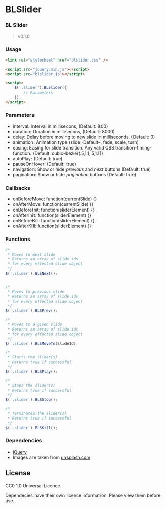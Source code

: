 BLSlider
=========================


### BL Slider ###
>v0.1.0

### Usage
```html
<link rel="stylesheet" href="blslider.css" />

<script src="jquery.min.js"></script>
<script src="blslider.js"></script>

<script>
    $('.slider').BLSlider({
        // Parameters
    });
</script>
```

### Parameters
* interval: Interval in millisecons, (Default: 800)
* duration: Duration in millisecons, (Default: 8000)
* delay: Delay before moving to new slide in milliseconds, (Default: 0)
* animation: Animation type (slide -Default-, fade, scale, turn)
* easing: Easing for slide transition. Any valid CSS transition-timing-function. (Default: cubic-bezier(.5,1.1,.5,1.1))
* autoPlay: (Default: true)
* pauseOnHover: (Default: true)
* navigation: Show or hide *previous* and *next* buttons (Default: true)
* pagination: Show or hide *pagination* buttons (Default: true)

### Callbacks
* onBeforeMove: function(currentSlide) {}
* onAfterMove: function(currentSlide) {}
* onBeforeInit: function(sliderElement) {}
* onAfterInit: function(sliderElement) {}
* onBeforeKill: function(sliderElement) {}
* onAfterKill: function(sliderElement) {}

### Functions
```javascript
/*
 * Moves to next slide
 * Returns an array of slide ids
 * for every effected slide object
 */
$('.slider').BLSNext();


/*
 * Moves to previous slide
 * Returns an array of slide ids
 * for every effected slide object
 */
$('.slider').BLSPrev();

/*
 * Moves to a given slide
 * Returns an array of slide ids
 * for every effected slide object
 */
$('.slider').BLSMoveTo(slideId);

/*
 * Starts the slider(s)
 * Returns true if successful
 */
$('.slider').BLSPlay();

/*
 * Stops the slider(s)
 * Returns true if successful
 */
$('.slider').BLSStop();

/*
 * Terminates the slider(s)
 * Returns true if successful
 */
$('.slider').BLSKill();

```


### Dependencies
* [jQuery](http://jquery.com/)
* Images are taken from [unsplash.com](http://unsplash.com)

License
------------
CC0 1.0 Universal Licence

Dependecies have their own licence information. Please view them before use.
